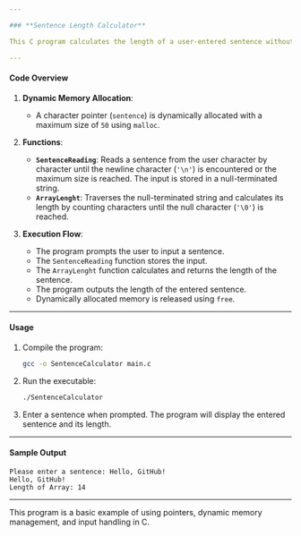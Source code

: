 ```yaml
---

### **Sentence Length Calculator**

This C program calculates the length of a user-entered sentence without including the newline character. It demonstrates basic string manipulation, dynamic memory allocation, and array traversal.

---
```


#### **Code Overview**

1. **Dynamic Memory Allocation**:
   - A character pointer (`sentence`) is dynamically allocated with a maximum size of `50` using `malloc`.

2. **Functions**:
   - **`SentenceReading`**: Reads a sentence from the user character by character until the newline character (`'\n'`) is encountered or the maximum size is reached. The input is stored in a null-terminated string.
   - **`ArrayLenght`**: Traverses the null-terminated string and calculates its length by counting characters until the null character (`'\0'`) is reached.

3. **Execution Flow**:
   - The program prompts the user to input a sentence.
   - The `SentenceReading` function stores the input.
   - The `ArrayLenght` function calculates and returns the length of the sentence.
   - The program outputs the length of the entered sentence.
   - Dynamically allocated memory is released using `free`.

---

#### **Usage**
1. Compile the program:
   ```bash
   gcc -o SentenceCalculator main.c
   ```
2. Run the executable:
   ```bash
   ./SentenceCalculator
   ```

3. Enter a sentence when prompted. The program will display the entered sentence and its length.

---

#### **Sample Output**
```plaintext
Please enter a sentence: Hello, GitHub!
Hello, GitHub!
Length of Array: 14
```

---

This program is a basic example of using pointers, dynamic memory management, and input handling in C.
